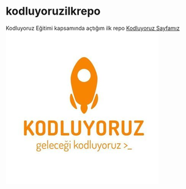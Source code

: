 # kodluyoruzilkrepo
Kodluyoruz Eğitimi kapsamında açtığım ilk repo
[Kodluyoruz Sayfamız](https://www.kodluyoruz.org/)
![Kodluyoruz Logo](https://raw.githubusercontent.com/Kodluyoruz/taskforce/git/git/markdown-nedir-nasil-kullaniriz-/figures/kodluyoruz_logo.jpg)